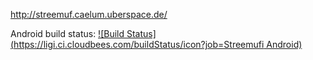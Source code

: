 http://streemuf.caelum.uberspace.de/


Android build status: [![Build Status](https://ligi.ci.cloudbees.com/buildStatus/icon?job=Streemufi Android)](https://ligi.ci.cloudbees.com/job/Streemufi%20Android/)